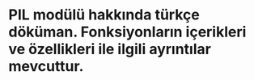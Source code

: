# PIL modülü hakkında türkçe döküman. Fonksiyonların içerikleri ve özellikleri ile ilgili ayrıntılar mevcuttur. 
